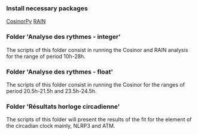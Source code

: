 ### Install necessary packages

[CosinorPy](https://github.com/mmoskon/CosinorPy)
[RAIN](https://www.bioconductor.org/packages/release/bioc/html/rain.html)

### Folder 'Analyse des rythmes - integer'

The scripts of this folder consist in running the Cosinor and RAIN analysis for the range of period 10h-28h. 

### Folder 'Analyse des rythmes - float'

The scripts of this folder consist in running the Cosinor for the ranges of period 20.5h-21.5h and 23.5h-24.5h. 

### Folder 'Résultats horloge circadienne'

The scripts of this folder will present the results of the fit for the element of the circadian clock mainly, NLRP3 and ATM.
